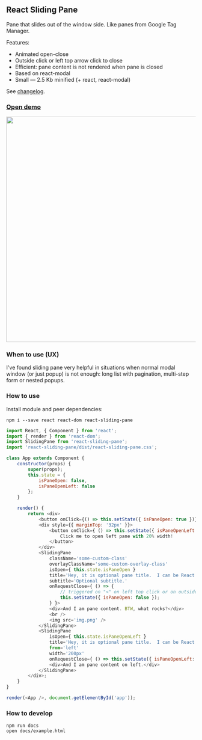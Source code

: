 ## React Sliding Pane
Pane that slides out of the window side. Like panes from Google Tag Manager.

Features:
 * Animated open-close
 * Outside click or left top arrow click to close
 * Efficient: pane content is not rendered when pane is closed
 * Based on react-modal
 * Small — 2.5 Kb minified (+ react, react-modal)

See [changelog](https://dimitrydushkin.github.io/sliding-pane/CHANGELOG.md).

### [Open demo](https://dimitrydushkin.github.io/sliding-pane/example.html)
<img src='https://raw.githubusercontent.com/DimitryDushkin/sliding-pane/master/docs/react-sliding-pane-screenshot.png' width='600' />

### When to use (UX)
I've found sliding pane very helpful in situations when normal modal window (or just popup) is not enough: long list with pagination, multi-step form or nested popups.

### How to use
Install module and peer dependencies:

`npm i --save react react-dom react-sliding-pane`

```js
import React, { Component } from 'react';
import { render } from 'react-dom';
import SlidingPane from 'react-sliding-pane';
import 'react-sliding-pane/dist/react-sliding-pane.css';

class App extends Component {
    constructor(props) {
        super(props);
        this.state = {
            isPaneOpen: false,
            isPaneOpenLeft: false
        };
    }

    render() {
        return <div>
            <button onClick={() => this.setState({ isPaneOpen: true })}>Click me to open right pane!</button>
            <div style={{ marginTop: '32px' }}>
                <button onClick={ () => this.setState({ isPaneOpenLeft: true }) }>
                    Click me to open left pane with 20% width!
                </button>
            </div>
            <SlidingPane
                className='some-custom-class'
                overlayClassName='some-custom-overlay-class'
                isOpen={ this.state.isPaneOpen }
                title='Hey, it is optional pane title.  I can be React component too.'
                subtitle='Optional subtitle.'
                onRequestClose={ () => {
                    // triggered on "<" on left top click or on outside click
                    this.setState({ isPaneOpen: false });
                } }>
                <div>And I am pane content. BTW, what rocks?</div>
                <br />
                <img src='img.png' />
            </SlidingPane>
            <SlidingPane
                isOpen={ this.state.isPaneOpenLeft }
                title='Hey, it is optional pane title.  I can be React component too.'
                from='left'
                width='200px'
                onRequestClose={ () => this.setState({ isPaneOpenLeft: false }) }>
                <div>And I am pane content on left.</div>
            </SlidingPane>
        </div>;
    }
}

render(<App />, document.getElementById('app'));

```

### How to develop
```
npm run docs
open docs/example.html
```

